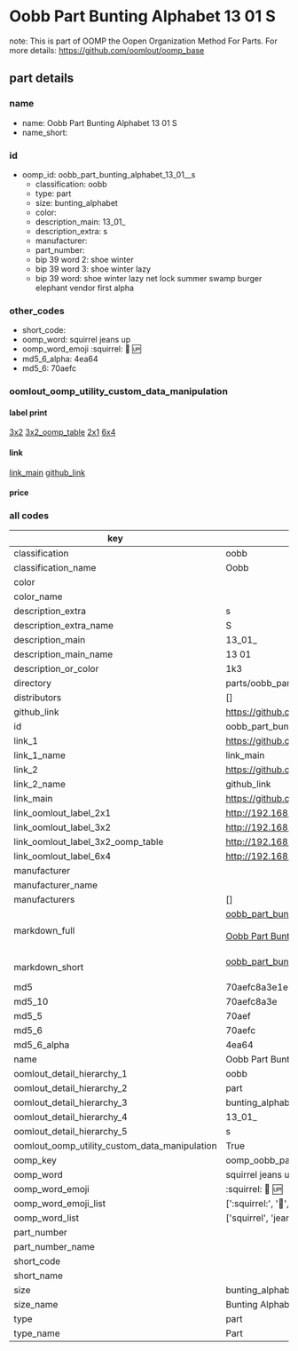 # Oobb Part Bunting Alphabet 13 01  S  

note: This is part of OOMP the Oopen Organization Method For Parts. For more details: https://github.com/oomlout/oomp_base

##  part details





### name
* name: Oobb Part Bunting Alphabet 13 01  S
* name_short: 
### id
* oomp_id: oobb_part_bunting_alphabet_13_01__s
  * classification: oobb
  * type: part
  * size: bunting_alphabet
  * color: 
  * description_main: 13_01_
  * description_extra: s
  * manufacturer: 
  * part_number: 
  * bip 39 word 2: shoe winter
  * bip 39 word 3: shoe winter lazy
  * bip 39 word: shoe winter lazy net lock summer swamp burger elephant vendor first alpha

### other_codes
* short_code: 
* oomp_word: squirrel jeans up
* oomp_word_emoji :squirrel: :jeans: :up:
* md5_6_alpha: 4ea64
* md5_6: 70aefc






### oomlout_oomp_utility_custom_data_manipulation
#### label print
[3x2](http://192.168.1.245:1112/?label=oomp%204ea64)
[3x2_oomp_table](http://192.168.1.107:1112/?label=oomp%204ea64)
[2x1](http://192.168.1.242:1112/?label=oomp%204ea64)
[6x4](http://192.168.1.55:1112/?label=oomp%204ea64)    

#### link

[link_main](https://github.com/oomlout/oomlout_oomp_current_version_messy/tree/main/parts/oobb_part_bunting_alphabet_13_01__s) [github_link](https://github.com/oomlout/oomlout_oomp_part_src/tree/main/parts/oobb_part_bunting_alphabet_13_01__s)                             

#### price







### all codes 
| key | value |  
| --- | --- |  
| classification | oobb |  
| classification_name | Oobb |  
| color |  |  
| color_name |  |  
| description_extra | s |  
| description_extra_name | S |  
| description_main | 13_01_ |  
| description_main_name | 13 01  |  
| description_or_color | 1k3 |  
| directory | parts/oobb_part_bunting_alphabet_13_01__s |  
| distributors | [] |  
| github_link | https://github.com/oomlout/oomlout_oomp_part_src/tree/main/parts/oobb_part_bunting_alphabet_13_01__s |  
| id | oobb_part_bunting_alphabet_13_01__s |  
| link_1 | https://github.com/oomlout/oomlout_oomp_current_version_messy/tree/main/parts/oobb_part_bunting_alphabet_13_01__s |  
| link_1_name | link_main |  
| link_2 | https://github.com/oomlout/oomlout_oomp_part_src/tree/main/parts/oobb_part_bunting_alphabet_13_01__s |  
| link_2_name | github_link |  
| link_main | https://github.com/oomlout/oomlout_oomp_current_version_messy/tree/main/parts/oobb_part_bunting_alphabet_13_01__s |  
| link_oomlout_label_2x1 | http://192.168.1.242:1112/?label=oomp%204ea64 |  
| link_oomlout_label_3x2 | http://192.168.1.245:1112/?label=oomp%204ea64 |  
| link_oomlout_label_3x2_oomp_table | http://192.168.1.107:1112/?label=oomp%204ea64 |  
| link_oomlout_label_6x4 | http://192.168.1.55:1112/?label=oomp%204ea64 |  
| manufacturer |  |  
| manufacturer_name |  |  
| manufacturers | [] |  
| markdown_full | [oobb_part_bunting_alphabet_13_01__s](https://github.com/oomlout/oomlout_oomp_current_version_messy/tree/main/parts/oobb_part_bunting_alphabet_13_01__s)<br>[](https://github.com/oomlout/oomlout_oomp_current_version_messy/tree/main/parts/oobb_part_bunting_alphabet_13_01__s)<br>[Oobb Part Bunting Alphabet 13 01  S](https://github.com/oomlout/oomlout_oomp_current_version_messy/tree/main/parts/oobb_part_bunting_alphabet_13_01__s)<br><br> |  
| markdown_short | [oobb_part_bunting_alphabet_13_01__s](https://github.com/oomlout/oomlout_oomp_current_version_messy/tree/main/parts/oobb_part_bunting_alphabet_13_01__s)<br><br> |  
| md5 | 70aefc8a3e1ebb6764c1b94afcff0633 |  
| md5_10 | 70aefc8a3e |  
| md5_5 | 70aef |  
| md5_6 | 70aefc |  
| md5_6_alpha | 4ea64 |  
| name | Oobb Part Bunting Alphabet 13 01  S |  
| oomlout_detail_hierarchy_1 | oobb |  
| oomlout_detail_hierarchy_2 | part |  
| oomlout_detail_hierarchy_3 | bunting_alphabet |  
| oomlout_detail_hierarchy_4 | 13_01_ |  
| oomlout_detail_hierarchy_5 | s |  
| oomlout_oomp_utility_custom_data_manipulation | True |  
| oomp_key | oomp_oobb_part_bunting_alphabet_13_01__s |  
| oomp_word | squirrel jeans up |  
| oomp_word_emoji | :squirrel: :jeans: :up: |  
| oomp_word_emoji_list | [':squirrel:', ':jeans:', ':up:'] |  
| oomp_word_list | ['squirrel', 'jeans', 'up'] |  
| part_number |  |  
| part_number_name |  |  
| short_code |  |  
| short_name |  |  
| size | bunting_alphabet |  
| size_name | Bunting Alphabet |  
| type | part |  
| type_name | Part |  
